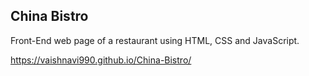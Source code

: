 ## China Bistro ##
Front-End web page of a restaurant using HTML, CSS and JavaScript. 

https://vaishnavi990.github.io/China-Bistro/
